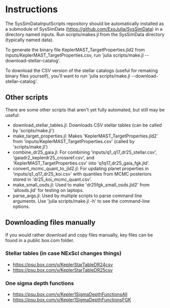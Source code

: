 # Instructions

The SysSimDataInputScripts repository should be automatically installed as a submodule of SysSimData (https://github.com/ExoJulia/SysSimData) in a directory named inputs.
Run scripts/makes.jl from the SysSimData directory (typically named data).

To generate the binary file KeplerMAST_TargetProperties.jld2 from inputs/KeplerMAST_TargetProperties.csv, run
'julia scripts/make.jl --download-stellar-catalog'.

To download the CSV version of the stellar catalogs (useful for remaking binary files yourself), you'll want to run
'julia scripts/make.jl --download-stellar-catalog'.

## Other scripts
There are some other scripts that aren't yet fully automated, but still may be useful:
- download_stellar_tables.jl: Downloads CSV stellar tables (can be called by 'scripts/make.jl')
- make_target_properties.jl: Makes 'KeplerMAST_TargetProperties.jld2' from 'inputs/KeplerMAST_TargetProperties.csv' (called by 'scripts/make.jl')
- combine_dr25_gaia.jl: For combining 'inputs/q1_q17_dr25_stellar.csv', 'gaiadr2_keplerdr25_crossref.csv', and 'KeplerMAST_TargetProperties.csv' into 'q1q17_dr25_gaia_fgk.jld'.
- convert_mcmc_quant_to_jld2.jl:  For updating planet properties in 'inputs/q1_q17_dr25_koi.csv' with quantiles from MCMC posteriors stored in 'dr25_koi_mcmc_quant.csv'.
- make_small_osds.jl:  Used to make 'dr25fgk_small_osds.jld2' from 'allosds.jld' for testing on laptops.
- parse_args.jl: Used by multiple scripts to parse command line arguments.  Use 'julia scripts/make.jl -h' to see the command-line options.

## Downloading files manually
If you would rather download and copy files manually, key files can be found in a public box.com folder.

### Stellar tables (in case NExScI changes things)
- https://psu.box.com/v/KeplerStarTableDR24csv
- https://psu.box.com/v/KeplerStarTableDR25csv

### One sigma depth functions
- https://psu.box.com/v/Kepler1SigmaDepthFunctionsAll
- https://psu.box.com/v/Kepler1SigmaDepthFunctionsFGK
